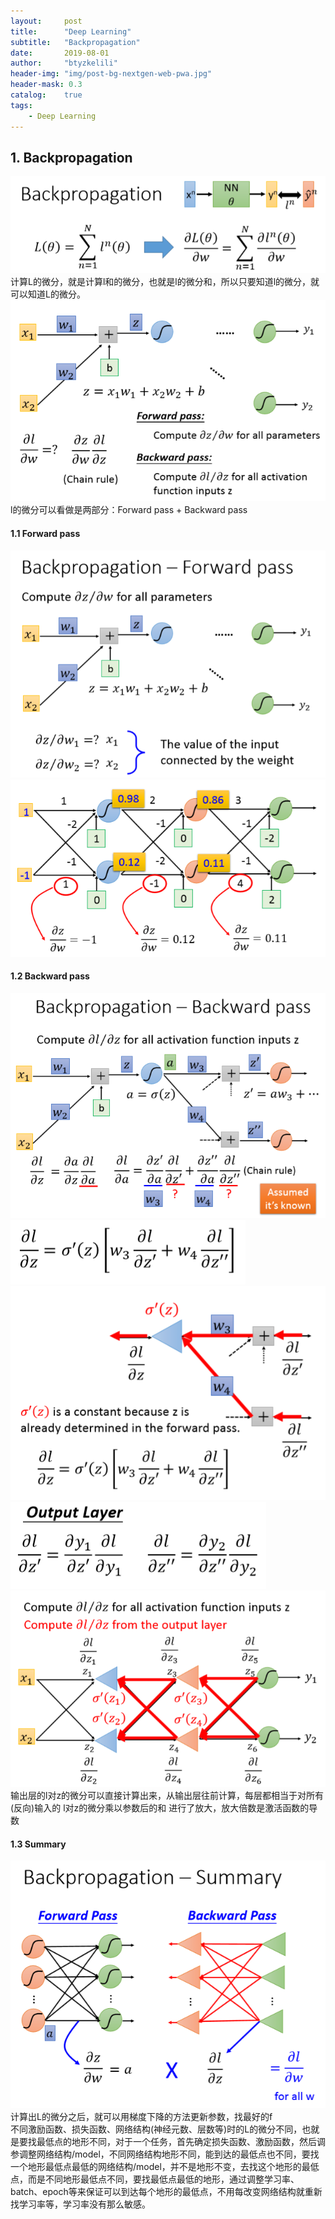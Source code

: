 ```yaml
---
layout:     post
title:      "Deep Learning"
subtitle:   "Backpropagation"
date:       2019-08-01
author:     "btyzkelili"
header-img: "img/post-bg-nextgen-web-pwa.jpg"
header-mask: 0.3
catalog:    true
tags:
    - Deep Learning
---  
```

## 1. Backpropagation
![](/img/lhy_ml/bp-1.png)  
计算L的微分，就是计算l和的微分，也就是l的微分和，所以只要知道l的微分，就可以知道L的微分。  
![](/img/lhy_ml/bp-4.png)  
l的微分可以看做是两部分：Forward pass + Backward pass

#### 1.1 Forward pass
![](/img/lhy_ml/bp-2.png)  
![](/img/lhy_ml/bp-3.png)  

#### 1.2 Backward pass
![](/img/lhy_ml/bp-5.png)  
![](/img/lhy_ml/bp-6.png)  
![](/img/lhy_ml/bp-7.png)  
![](/img/lhy_ml/bp-8.png)  
![](/img/lhy_ml/bp-9.png)  
输出层的l对z的微分可以直接计算出来，从输出层往前计算，每层都相当于对所有(反向)输入的 l对z的微分乘以参数后的和 进行了放大，放大倍数是激活函数的导数

#### 1.3 Summary
![](/img/lhy_ml/bp-10.png)  
计算出L的微分之后，就可以用梯度下降的方法更新参数，找最好的f  
不同激励函数、损失函数、网络结构(神经元数、层数等)时的L的微分不同，也就是要找最低点的地形不同，对于一个任务，首先确定损失函数、激励函数，然后调参调整网络结构/model，不同网络结构地形不同，能到达的最低点也不同，要找一个地形最低点最低的网络结构/model，并不是地形不变，去找这个地形的最低点，而是不同地形最低点不同，要找最低点最低的地形，通过调整学习率、batch、epoch等来保证可以到达每个地形的最低点，不用每改变网络结构就重新找学习率等，学习率没有那么敏感。
